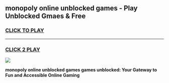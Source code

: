 
## monopoly online unblocked games - Play Unblocked Gmaes & Free
<h3>
<a href="https://news.freeplayer.one?title=monopoly_online_unblocked_games&ref=23F">CLICK TO PLAY</a></h3>
<hr>

<h3>
<a href="https://news.freeplayer.one?title=monopoly_online_unblocked_games&ref=23F">CLICK 2 PLAY</a>
  
</h3>

<a href="https://news.freeplayer.one?title=monopoly_online_unblocked_games&ref=23F/"><img src="https://clearcache.store/games.png"></a>


**monopoly online unblocked games games unblocked: Your Gateway to Fun and Accessible Online Gaming**
